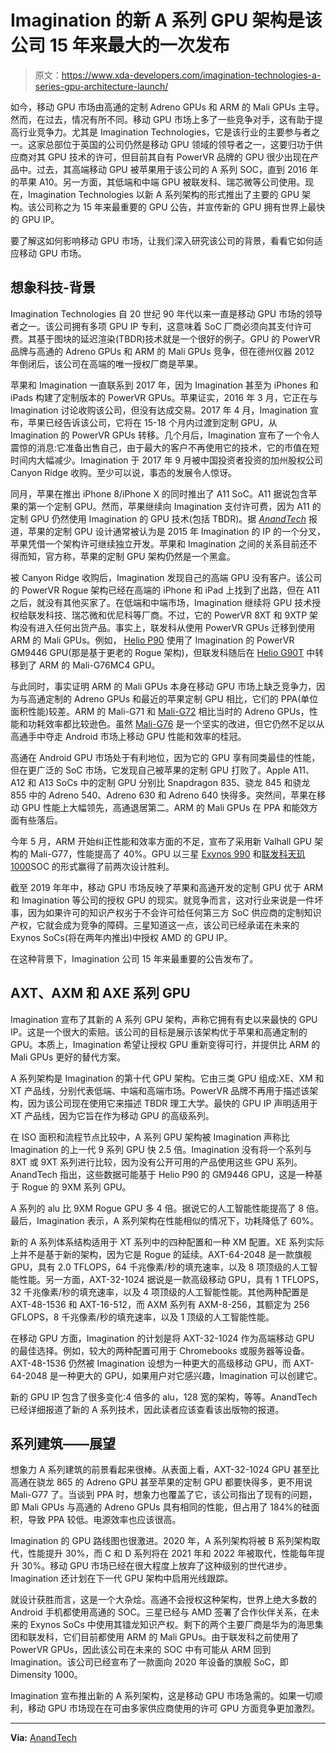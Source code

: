 # Imagination 的新 A 系列 GPU 架构是该公司 15 年来最大的一次发布

> 原文：<https://www.xda-developers.com/imagination-technologies-a-series-gpu-architecture-launch/>

如今，移动 GPU 市场由高通的定制 Adreno GPUs 和 ARM 的 Mali GPUs 主导。然而，在过去，情况有所不同。移动 GPU 市场上多了一些竞争对手，这有助于提高行业竞争力。尤其是 Imagination Technologies，它是该行业的主要参与者之一。这家总部位于英国的公司仍然是移动 GPU 领域的领导者之一，这要归功于供应商对其 GPU 技术的许可，但目前其自有 PowerVR 品牌的 GPU 很少出现在产品中。过去，其高端移动 GPU 被苹果用于该公司的 A 系列 SOC，直到 2016 年的苹果 A10。另一方面，其低端和中端 GPU 被联发科、瑞芯微等公司使用。现在，Imagination Technologies 以新 A 系列架构的形式推出了主要的 GPU 架构。该公司称之为 15 年来最重要的 GPU 公告，并宣传新的 GPU 拥有世界上最快的 GPU IP。

要了解这如何影响移动 GPU 市场，让我们深入研究该公司的背景，看看它如何适应移动 GPU 市场。

## 想象科技-背景

Imagination Technologies 自 20 世纪 90 年代以来一直是移动 GPU 市场的领导者之一。该公司拥有多项 GPU IP 专利，这意味着 SoC 厂商必须向其支付许可费。其基于图块的延迟渲染(TBDR)技术就是一个很好的例子。GPU 的 PowerVR 品牌与高通的 Adreno GPUs 和 ARM 的 Mali GPUs 竞争，但在德州仪器 2012 年倒闭后，该公司在高端的唯一授权厂商是苹果。

苹果和 Imagination 一直联系到 2017 年，因为 Imagination 甚至为 iPhones 和 iPads 构建了定制版本的 PowerVR GPUs。苹果证实，2016 年 3 月，它正在与 Imagination 讨论收购该公司，但没有达成交易。2017 年 4 月，Imagination 宣布，苹果已经告诉该公司，它将在 15-18 个月内过渡到定制 GPU，从 Imagination 的 PowerVR GPUs 转移。几个月后，Imagination 宣布了一个令人震惊的消息:它准备出售自己，由于最大的客户不再使用它的技术，它的市值在短时间内大幅减少。Imagination 于 2017 年 9 月被中国投资者投资的加州股权公司 Canyon Ridge 收购。至少可以说，事态的发展令人惊讶。

同月，苹果在推出 iPhone 8/iPhone X 的同时推出了 A11 SoC。A11 据说包含苹果的第一个定制 GPU。然而，苹果继续向 Imagination 支付许可费，因为 A11 的定制 GPU 仍然使用 Imagination 的 GPU 技术(包括 TBDR)。据 [*AnandTech*](https://www.anandtech.com/show/11867/imagination-technologies-to-be-acquired-by-canyon-bridge-for-550m) 报道，苹果的定制 GPU 设计通常被认为是 2015 年 Imagination 的 IP 的一个分叉，苹果凭借一个架构许可继续独立开发。苹果和 Imagination 之间的关系目前还不得而知，官方称，苹果的定制 GPU 架构仍然是一个黑盒。

被 Canyon Ridge 收购后，Imagination 发现自己的高端 GPU 没有客户。该公司的 PowerVR Rogue 架构已经在高端的 iPhone 和 iPad 上找到了出路，但在 A11 之后，就没有其他买家了。在低端和中端市场，Imagination 继续将 GPU 技术授权给联发科技、瑞芯微和优尼科等厂商。不过，它的 PowerVR 8XT 和 9XTP 架构没有进入任何出货产品。事实上，联发科从使用 PowerVR GPUs 迁移到使用 ARM 的 Mali GPUs。例如， [Helio P90](https://www.xda-developers.com/oppo-reno-z-review-great-despite-the-software/) 使用了 Imagination 的 PowerVR GM9446 GPU(那是基于更老的 Rogue 架构)，但联发科随后在 [Helio G90T](https://www.xda-developers.com/mediatek-helio-g90-series-hyperengine-game-technology-launched/) 中转移到了 ARM 的 Mali-G76MC4 GPU。

与此同时，事实证明 ARM 的 Mali GPUs 本身在移动 GPU 市场上缺乏竞争力，因为与高通定制的 Adreno GPUs 和最近的苹果定制 GPU 相比，它们的 PPA(单位面积性能)较差。ARM 的 Mali-G71 和 [Mali-G72](https://www.xda-developers.com/arm-unveils-cortex-a75-a55-processors-and-mali-g72-gpu/) 相比当时的 Adreno GPUs，性能和功耗效率都比较逊色。虽然 [Mali-G76](https://www.xda-developers.com/arm-cortex-a76-cpu-mali-g76-gpu-mali-v76-vpu-announcement/) 是一个坚实的改进，但它仍然不足以从高通手中夺走 Android 市场上移动 GPU 性能和效率的桂冠。

高通在 Android GPU 市场处于有利地位，因为它的 GPU 享有同类最佳的性能，但在更广泛的 SoC 市场，它发现自己被苹果的定制 GPU 打败了。Apple A11、A12 和 A13 SoCs 中的定制 GPU 分别比 Snapdragon 835、骁龙 845 和骁龙 855 中的 Adreno 540、Adreno 630 和 Adreno 640 快得多。突然间，苹果在移动 GPU 性能上大幅领先，高通退居第二。ARM 的 Mali GPUs 在 PPA 和能效方面有些落后。

今年 5 月，ARM 开始纠正性能和效率方面的不足，宣布了采用新 Valhall GPU 架构的 Mali-G77，性能提高了 40%。GPU 以三星 [Exynos 990](https://www.xda-developers.com/samsung-exynos-990-5g-modem-5123-7nm/) 和[联发科天玑 1000](https://www.xda-developers.com/mediatek-dimensity-1000-7nm-soc-integrated-5g/)SOC 的形式赢得了前两次设计胜利。

截至 2019 年年中，移动 GPU 市场反映了苹果和高通开发的定制 GPU 优于 ARM 和 Imagination 等公司的授权 GPU 的现实。就竞争而言，这对行业来说是一件坏事，因为如果许可的知识产权劣于不会许可给任何第三方 SoC 供应商的定制知识产权，它就会成为竞争的障碍。三星知道这一点，该公司已经承诺在未来的 Exynos SoCs(将在两年内推出)中授权 AMD 的 GPU IP。

在这种背景下，Imagination 公司 15 年来最重要的公告发布了。

## AXT、AXM 和 AXE 系列 GPU

Imagination 宣布了其新的 A 系列 GPU 架构，声称它拥有有史以来最快的 GPU IP。这是一个很大的索赔。该公司的目标是展示该架构优于苹果和高通定制的 GPU。本质上，Imagination 希望让授权 GPU 重新变得可行，并提供比 ARM 的 Mali GPUs 更好的替代方案。

A 系列架构是 Imagination 的第十代 GPU 架构。它由三类 GPU 组成:XE、XM 和 XT 产品线，分别代表低端、中端和高端市场。PowerVR 品牌不再用于描述该架构，因为该公司现在使用它来描述 TBDR 理工大学。最快的 GPU IP 声明适用于 XT 产品线，因为它旨在作为移动 GPU 的高级系列。

在 ISO 面积和流程节点比较中，A 系列 GPU 架构被 Imagination 声称比 Imagination 的上一代 9 系列 GPU 快 2.5 倍。Imagination 没有将一个系列与 8XT 或 9XT 系列进行比较，因为没有公开可用的产品使用这些 GPU 系列。AnandTech 指出，这些数据可能基于 Helio P90 的 GM9446 GPU，这是一种基于 Rogue 的 9XM 系列 GPU。

A 系列的 alu 比 9XM Rogue GPU 多 4 倍。据说它的人工智能性能提高了 8 倍。最后，Imagination 表示，A 系列架构在性能相似的情况下，功耗降低了 60%。

新的 A 系列体系结构适用于 XT 系列中的四种配置和一种 XM 配置。XE 系列实际上并不是基于新的架构，因为它是 Rogue 的延续。AXT-64-2048 是一款旗舰 GPU，具有 2.0 TFLOPS，64 千兆像素/秒的填充速率，以及 8 项顶级的人工智能性能。另一方面，AXT-32-1024 据说是一款高级移动 GPU，具有 1 TFLOPS，32 千兆像素/秒的填充速率，以及 4 项顶级的人工智能性能。其他两种配置是 AXT-48-1536 和 AXT-16-512，而 AXM 系列有 AXM-8-256，其额定为 256 GFLOPS，8 千兆像素/秒的填充速率，以及 1 顶级的人工智能性能。

在移动 GPU 方面，Imagination 的计划是将 AXT-32-1024 作为高端移动 GPU 的最佳选择。例如，较大的两种配置可用于 Chromebooks 或服务器等设备。AXT-48-1536 仍然被 Imagination 设想为一种更大的高级移动 GPU，而 AXT-64-2048 是一种更大的 GPU，如果用户对它感兴趣，Imagination 可以创建它。

新的 GPU IP 包含了很多变化:4 倍多的 alu，128 宽的架构，等等。AnandTech 已经详细报道了新的 A 系列技术，因此读者应该查看该出版物的报道。

## 系列建筑——展望

想象力 A 系列建筑的前景看起来很棒。从表面上看，AXT-32-1024 GPU 甚至比高通在骁龙 865 的 Adreno GPU 甚至苹果的定制 GPU 都要快得多，更不用说 Mali-G77 了。当谈到 PPA 时，想象力也覆盖了它，该公司指出了现有的问题，即 Mali GPUs 与高通的 Adreno GPUs 具有相同的性能，但占用了 184%的硅面积，导致 PPA 较低。电源效率也应该很高。

Imagination 的 GPU 路线图也很激进。2020 年，A 系列架构将被 B 系列架构取代，性能提升 30%，而 C 和 D 系列将在 2021 年和 2022 年被取代，性能每年提升 30%。移动 GPU 市场已经在很大程度上放弃了这种级别的世代进步。Imagination 还计划在下一代 GPU 架构中启用光线跟踪。

就设计获胜而言，这是一个大杂烩。高通不会授权这种架构，世界上绝大多数的 Android 手机都使用高通的 SOC。三星已经与 AMD 签署了合作伙伴关系，在未来的 Exynos SoCs 中使用其镭龙知识产权。剩下的两个主要厂商是华为的海思集团和联发科，它们目前都使用 ARM 的 Mali GPUs。由于联发科之前使用了 PowerVR GPUs，因此该公司在未来的 SOC 中有可能从 ARM 回到 Imagination。该公司已经宣布了一款面向 2020 年设备的旗舰 SoC，即 Dimensity 1000。

Imagination 宣布推出新的 A 系列架构，这是移动 GPU 市场急需的。如果一切顺利，移动 GPU 市场现在在可由多家供应商使用的许可 GPU 方面竞争更加激烈。

* * *

**Via:** [AnandTech](https://www.anandtech.com/show/15156/imagination-announces-a-series-gpu-architecture)